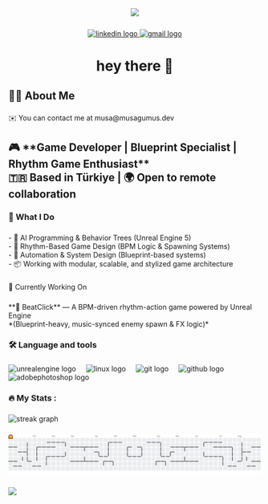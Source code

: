 <div align="center">
  <img height="150" src="https://media1.giphy.com/media/v1.Y2lkPTc5MGI3NjExMGowM3YzaTMyeDk2c3F0ZTZjM2I1MXozMW5nbWtuZzdsb3NwZzNmcCZlcD12MV9pbnRlcm5hbF9naWZfYnlfaWQmY3Q9Zw/L1R1tvI9svkIWwpVYr/giphy.gif"  />
</div>

###

<div align="center">
  <a href="https://www.linkedin.com/in/musa-g%C3%BCm%C3%BC%C5%9F-317371360/" target="_blank">
    <img src="https://raw.githubusercontent.com/maurodesouza/profile-readme-generator/master/src/assets/icons/social/linkedin/default.svg" width="37" height="25" alt="linkedin logo"  />
  </a>
  <a href="mailto:musa@musagumus.dev">
    <img src="https://raw.githubusercontent.com/maurodesouza/profile-readme-generator/master/src/assets/icons/social/gmail/default.svg" width="37" height="25" alt="gmail logo"  />
  </a>
</div>

###

<h1 align="center">hey there 👋</h1>

###

<h2 align="left">👩‍💻  About Me</h2>

###

<p align="left">✉️  You can contact me at musa@musagumus.dev</p>

###

<h2 align="left">🎮 **Game Developer | Blueprint Specialist | Rhythm Game Enthusiast**  <br>🇹🇷 Based in Türkiye | 🌍 Open to remote collaboration</h2>

###

<h3 align="left">🚀 What I Do</h3>

###

<p align="left">- 🧠 AI Programming & Behavior Trees (Unreal Engine 5)<br>   - 🎵 Rhythm-Based Game Design (BPM Logic & Spawning Systems)<br>   - 🔧 Automation & System Design (Blueprint-based systems)<br>   - 📦 Working with modular, scalable, and stylized game architecture</p>

###

<p align="left">🧪 Currently Working On</p>

###

<p align="left">**🎯 BeatClick** — A BPM-driven rhythm-action game powered by Unreal Engine  <br>*(Blueprint-heavy, music-synced enemy spawn & FX logic)*</p>

###

<h3 align="left">🛠 Language and tools</h3>

###

<div align="left">
  <img src="https://img.shields.io/badge/Unreal Engine-0E1128?logo=unrealengine&logoColor=white&style=for-the-badge" height="40" alt="unrealengine logo"  />
  <img width="12" />
  <img src="https://img.shields.io/badge/Linux-FCC624?logo=linux&logoColor=black&style=for-the-badge" height="40" alt="linux logo"  />
  <img width="12" />
  <img src="https://img.shields.io/badge/Git-F05032?logo=git&logoColor=white&style=for-the-badge" height="40" alt="git logo"  />
  <img width="12" />
  <img src="https://img.shields.io/badge/GitHub-181717?logo=github&logoColor=white&style=for-the-badge" height="40" alt="github logo"  />
  <img width="12" />
  <img src="https://skillicons.dev/icons?i=ps" height="40" alt="adobephotoshop logo"  />
</div>

###

<h3 align="left">🔥   My Stats :</h3>

###

<div align="left">
  <img src="https://streak-stats.demolab.com?user=musagumusdev&locale=en&mode=daily&theme=dark&hide_border=false&border_radius=5&order=3" height="220" alt="streak graph"  />
</div>

###

<picture>
  <source media="(prefers-color-scheme: dark)" srcset="https://raw.githubusercontent.com/musagumusdev/musagumusdev/output/pacman-contribution-graph-dark.svg">
  <source media="(prefers-color-scheme: light)" srcset="https://raw.githubusercontent.com/musagumusdev/musagumusdev/output/pacman-contribution-graph.svg">
  <img alt="pacman contribution graph" src="https://raw.githubusercontent.com/musagumusdev/musagumusdev/output/pacman-contribution-graph.svg">
</picture>

###

<div align="left">
  <img src="https://visitor-badge.laobi.icu/badge?page_id=musagumusdev.musagumusdev&"  />
</div>

###
